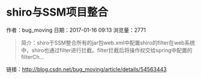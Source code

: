 # shiro与SSM项目整合
作者：bug_moving
日期：2017-01-16 09:13
浏览量：2771
> 简介：shiro于SSM整合所有的jar包web.xml中配置shiro的filter在web系统中，shiro也通过filter进行拦截。filter拦截后将操作权交给spring中配置的filterCh...

 链接：http://blog.csdn.net/bug_moving/article/details/54563443
